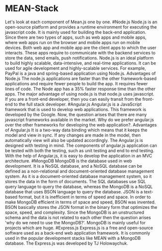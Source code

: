 # MEAN-Stack
Let's look at each component of Mean.js one by one.  #Node.js Node.js is an open-source platform and provides a runtime environment for executing the javascript code. It is mainly used for building the back-end application. Since there are two types of apps, such as web apps and mobile apps, where web apps run on the browser and mobile apps run on mobile devices. Both web app and mobile app are the client apps to which the user interacts. These apps require to communicate with the backend services to store the data, send emails, push notifications. Node.js is an ideal platform to build highly scalable, data-intensive, and real-time applications. It can be used for agile development and highly-scalable services. For example, PayPal is a java and spring-based application using Node.js.  Advantages of Node.js  The node.js applications are faster than the other framework-based applications and require fewer people to build the app. It requires fewer lines of code. The Node app has a 35% faster response time than the other apps. The major advantage of using node.js is that node.js uses javascript. If you are a front-end developer, then you can easily transit from the front-end to the full stack developer. #Angular.js Angular.js is a JavaScript framework that is used to develop web applications. This framework is developed by the Google. Now, the question arises that there are many javascript frameworks available in the market. Why do we prefer angular.js over the other frameworks for developing the web application?.  Advantages of Angular.js  It is a two-way data binding which means that it keeps the model and view in sync. If any changes are made in the model, then automatically view will also be updated accordingly. The Angular.js is designed with testing in mind. The components of angular.js application can be tested with both the testing, such as unit testing and end to end testing. With the help of Angular.js, it is easy to develop the application in an MVC architecture. #MongoDB MongoDB is the database used in web development. It is a NoSQL database, and a NoSQL database can be defined as a non-relational and document-oriented database management system. As it is a document-oriented database management system, so it stores the data in the form of documents. The SQL databases use SQL query language to query the database, whereas the MongoDB is a NoSQL database that uses BSON language to query the database. JSON is a text-based format, but it is inefficient in terms of speed and space. In order to make MongoDB efficient in terms of space and speed, BSON was invented. BSON basically stores the JSON format in the binary form that optimizes the space, speed, and complexity.  Since the MongoDB is an unstructured schema and the data is not related to each other then the question arises 'why do we need to use the MongoDB?'. MongoDB is mainly useful for projects which are huge.  #Express.js Express.js is a free and open-source software used as a back-end web application framework. It is commonly used in the popular development stacks like MEAN with a MongoDB database. The Express.js was developed by TJ Holowaychuk.
